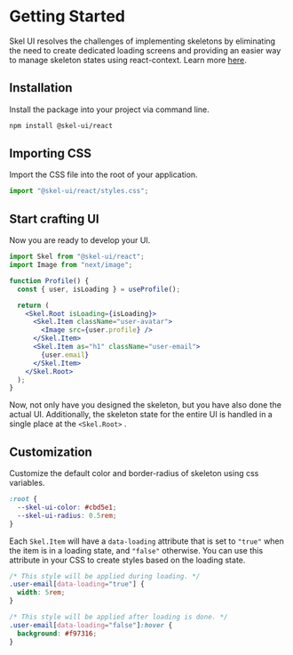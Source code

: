 # Getting Started

Skel UI resolves the challenges of implementing skeletons by eliminating the need to create dedicated loading screens and providing an easier way to manage skeleton states using react-context. Learn more [here](https://skel-ui.augustin.zip).

## Installation

Install the package into your project via command line.

```bash
npm install @skel-ui/react
```

## Importing CSS

Import the CSS file into the root of your application.

```js
import "@skel-ui/react/styles.css";
```

## Start crafting UI

Now you are ready to develop your UI.

```jsx
import Skel from "@skel-ui/react";
import Image from "next/image";

function Profile() {
  const { user, isLoading } = useProfile();

  return (
    <Skel.Root isLoading={isLoading}>
      <Skel.Item className="user-avatar">
        <Image src={user.profile} />
      </Skel.Item>
      <Skel.Item as="h1" className="user-email">
        {user.email}
      </Skel.Item>
    </Skel.Root>
  );
}
```

Now, not only have you designed the skeleton, but you have also done the actual UI. Additionally, the skeleton state for the entire UI is handled in a single place at the `<Skel.Root>` .

## Customization

Customize the default color and border-radius of skeleton using css variables.

```css title="global.css"
:root {
  --skel-ui-color: #cbd5e1;
  --skel-ui-radius: 0.5rem;
}
```

Each `Skel.Item` will have a `data-loading` attribute that is set to `"true"` when the item is in a loading state, and `"false"` otherwise. You can use this attribute in your CSS to create styles based on the loading state.

```css
/* This style will be applied during loading. */
.user-email[data-loading="true"] {
  width: 5rem;
}

/* This style will be applied after loading is done. */
.user-email[data-loading="false"]:hover {
  background: #f97316;
}
```
